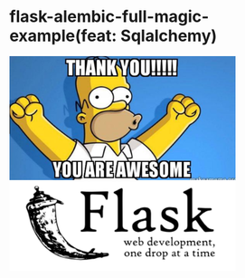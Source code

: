 # flask-alembic-full-magic-example(feat: Sqlalchemy)


<p align="left">
  <img src="./.img/awesome.png" width="400"/>
  <img src="./.img/flask.png" width="400"/>
</p>


